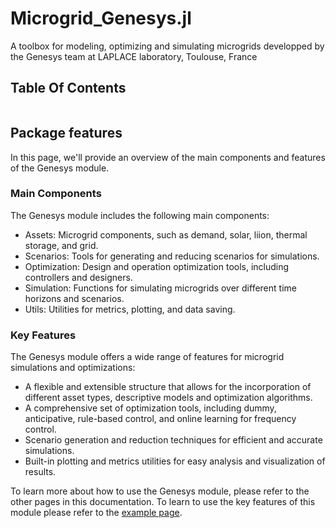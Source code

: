 # Microgrid_Genesys.jl

A toolbox for modeling, optimizing and simulating microgrids developped by the Genesys team at LAPLACE laboratory, Toulouse, France

## Table Of Contents
```@contents
```

## Package features

In this page, we'll provide an overview of the main components and features of the Genesys module.


### Main Components

The Genesys module includes the following main components:

- Assets: Microgrid components, such as demand, solar, liion, thermal storage, and grid.
- Scenarios: Tools for generating and reducing scenarios for simulations.
- Optimization: Design and operation optimization tools, including controllers and designers.
- Simulation: Functions for simulating microgrids over different time horizons and scenarios.
- Utils: Utilities for metrics, plotting, and data saving.

### Key Features

The Genesys module offers a wide range of features for microgrid simulations and optimizations:

- A flexible and extensible structure that allows for the incorporation of different asset types, descriptive models and optimization algorithms.
- A comprehensive set of optimization tools, including dummy, anticipative, rule-based control, and online learning for frequency control.
- Scenario generation and reduction techniques for efficient and accurate simulations.
- Built-in plotting and metrics utilities for easy analysis and visualization of results.




To learn more about how to use the Genesys module, please refer to the other pages in this documentation.
To learn to use the key features of this module please refer to the [example page](Examples.md).



